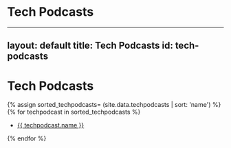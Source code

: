 # Tech Podcasts

---
layout: default
title: Tech Podcasts
id: tech-podcasts
---

# Tech Podcasts

{% assign sorted_techpodcasts= (site.data.techpodcasts | sort: 'name') %}
{% for techpodcast in sorted_techpodcasts %}

* <a href="{{ techpodcast.url }}">{{ techpodcast.name }}</a>

{% endfor %}
